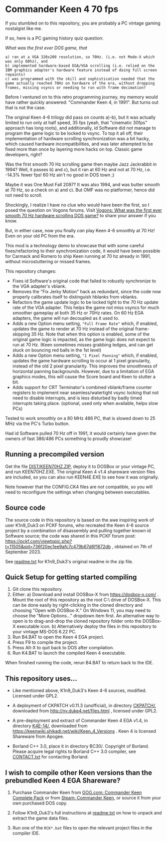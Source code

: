 # Commander Keen 4 70 fps

If you stumbled on to this repository, you are probably a PC vintage gaming nostalgist like me.

If so, here is a PC gaming history quiz question:

*What was the first ever DOS game, that*
```
a) ran at a VGA 320x200 resolution, so 70Hz. (i.e. not Mode-X which was only 60hz), and
b) implemented hardware-based EGA/VGA scrolling (i.e. relied on the IBM graphics adapter's hardware feature instead of doing full screen repaints)
c) was programmed with the skill and sophistication needed that the game actually reached 70Hz on hardware of the era, without dropping frames, missing vsyncs or needing to run with frame decimation?
```

Before I ventured on to this retro programming journey, my memory would have rather quickly answered: "Commander Keen 4, in 1991". But turns out that is not the case.

The original Keen 4-6 trilogy did pass on counts a)-b), but it was actually limited to run only at half speed, 35 fps (yeah, that "cinematic 30fps" approach has long roots), and additionally, id Software did not manage to program the game logic to be locked to vsync. To top it all off, their implementation of hardware scrolling synchronization was a bit hacky, which caused hardware incompatibilities, and was later attempted to be fixed more than once by layering more hacks on top. Classic game developers, right?

Was the first smooth 70 Hz scrolling game then maybe Jazz Jackrabbit in 1994? Well, it passes b) and c), but it ran at 60 Hz and not at 70 Hz, i.e. -14.3% fewer fps! 60 Hz ain't no good in DOS town ;)

Maybe it was One Must Fall 2097? It was also 1994, and was butter smooth at 70 Hz, so a check on a) and c). But OMF was no platformer, hence did not need to scroll.

Shockingly, I realize I have no clue who would have been the first, so I posed the question on Vogons forums. Visit [Vogons: What was the first ever smooth 70 Hz hardware scrolling DOS game?](https://www.vogons.org/viewtopic.php?f=61&t=96174) to share your answer if you know.

But, in either case, now you finally *can* play Keen 4-6 smoothly at 70 Hz! Even on your old PC from the era.

This mod is a technology demo to showcase that with some careful fixes/refactoring to their synchronization code, it would have been possible for Carmack and Romero to ship Keen running at 70 hz already in 1991, without microstuttering or missed frames.

This repository changes:
- Fixes id Software's original code that failed to robustly synchronize to the VGA adapter's vblank.
- Removes the "Fix Jerky Motion" hack as redundant, since the code now properly calibrates itself to
  distinguish hblanks from vblanks.
- Refactors the game update logic to be locked tight to the 70 Hz update rate of the VGA adapter.
  This helps the game not miss vsyncs for much smoother gameplay at both 35 Hz or 70Hz rates.
  On 60 Hz EGA adapters, the game will run decoupled as it used to.
- Adds a new Option menu setting, `"Full Frame Rate"` which, if enabled, updates the game to render
  at 70 Hz instead of the original frame-skipping 35 Hz. Note that when this option is enabled,
  some of the original game logic is impacted, as the game logic does not expect to run at 70 Hz.
  (Keen sometimes misses grabbing ledges, and can get stuck on bouncing red balls in the 1st level)
- Adds a new Option menu setting, `"1 Pixel Panning"` which, if enabled, updates the game hardware
  scrolling to occur at 1 pixel granularity, instead of the old 2 pixel granularity. This improves
  the smoothness of horizontal panning backgrounds.
  However, due to a limitation of EGA graphics modes, this will cause the Score board and Keen to
  stutter a bit.
- Adds support for CRT Terminator's combined vblank/frame counter registers to implement near
  seamless/watertight vsync locking that not need to disable interrupts, and is less disturbed by
  badly timed interrupts taking place. (optional, used only when available, helps slow PCs)

Tested to work smoothly on a 80 MHz 486 PC, that is slowed down to 25 MHz via the PC's Turbo button.

Had id Software pulled 70 Hz off in 1991, it would certainly have given the owners of fast 386/486 PCs something to proudly showcase!

## Running a precompiled version

Get the file [DIST/KEEN70HZ.ZIP](DIST/KEEN70HZ.ZIP), deploy it to DOSBox or your vintage PC, and run KEEN70HZ.EXE. The original Keen 4 v1.4 shareware version files are included, so you can also run KEEN4E.EXE to see how it was originally.

Note however that the CONFIG.CK4 files are not compatible, so you will need to reconfigure the settings when changing between executables.

## Source code

The source code in this repository is based on the awe inspiring work of user K1n9_Duk3 on PCKF forums, who recreated the Keen 4-6 source project by a combination of disassembly and pulling together known id Software source; the code was shared in this PCKF forum post: https://pckf.com/viewtopic.php?t=11505&sid=736f20ec1ee9afc7c479b67d6f1672db , obtained on 7th of September 2023.

See [readme.txt](readme.txt) for K1n9_Duk3's original readme in the zip file.

## Quick Setup for getting started compiling

1. Git clone this repository.
2. Either:
  a) Download and install DOSBox-X from https://dosbox-x.com/ . Mount the root of this repository as the root C:\ drive of DOSBox-X. This can be done easily by right-clicking in the cloned directory and choosing "Open with DOSBox-X." On Windows 11, you may need to choose the "More Options..." dropdown item first. An alternative way to open is to drag-and-drop the cloned repository folder onto the DOSBox-X executable icon.
  b) Alternatively deploy the files in this repository to your vintage MS-DOS 6.22 PC.
3. Run B4.BAT to open the Keen 4 EGA project.
4. Press F9 to compile the project.
5. Press Alt-X to quit back to DOS after compilation.
6. Run K4.BAT to launch the compiled Keen 4 executable.

When finished running the code, rerun B4.BAT to return back to the IDE.

## This repository uses...

- Like mentioned above, K1n9_Duk3's Keen 4-6 sources, modified. Licensed under GPL2.

- A deployment of CKPATCH v0.11.3 (unofficial), in directory [CKPATCH/](CKPATCH/), downloaded from http://ny.duke4.net/files.html , licensed under GPL2.

- A pre-deployment and extract of Commander Keen 4 EGA v1.4, in directory [K4E-14/](K4E-14/), downloaded from https://keenwiki.shikadi.net/wiki/Keen_4_Versions . Keen 4 is licensed Shareware from Apogee.

- Borland C++ 3.0, place it in directory BC30/. Copyright of Borland. Please acquire legal rights to Borland C++ 3.0 compiler, see [CONTACT.txt](BC30/ZIP/CONTACT.txt) for contacting Borland.

## I wish to compile other Keen versions than the prebundled Keen 4 EGA Shareware?

1. Purchase Commander Keen from [GOG.com: Commander Keen Complete Pack](https://www.gog.com/en/game/commander_keen_complete_pack) or from [Steam: Commander Keen](https://store.steampowered.com/app/9180/Commander_Keen/), or source it from your own purchased DOS copy.

2. Follow K1n9_Duk3's full instructions at [readme.txt](readme.txt) on how to unpack and extract the game data files.

3. Run one of the `RCK*.bat` files to open the relevant project files in the compiler IDE.
